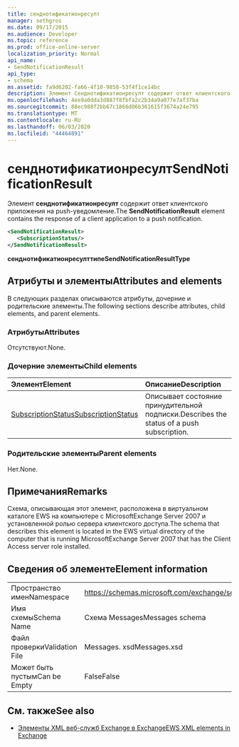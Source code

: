 ```yaml
---
title: сенднотификатионресулт
manager: sethgros
ms.date: 09/17/2015
ms.audience: Developer
ms.topic: reference
ms.prod: office-online-server
localization_priority: Normal
api_name:
- SendNotificationResult
api_type:
- schema
ms.assetid: fa9d6202-fa66-4f10-9858-53f4f1ce14bc
description: Элемент Сенднотификатионресулт содержит ответ клиентского приложения на push-уведомление.
ms.openlocfilehash: 4ee9a0dda3d887f8fbfa2c2b34a9a077e7af37ba
ms.sourcegitcommit: 88ec988f2bb67c1866d06b361615f3674a24e795
ms.translationtype: MT
ms.contentlocale: ru-RU
ms.lasthandoff: 06/03/2020
ms.locfileid: "44464891"
---
```

# <a name="sendnotificationresult"></a><span data-ttu-id="382a9-103">сенднотификатионресулт</span><span class="sxs-lookup"><span data-stu-id="382a9-103">SendNotificationResult</span></span>

<span data-ttu-id="382a9-104">Элемент **сенднотификатионресулт** содержит ответ клиентского приложения на push-уведомление.</span><span class="sxs-lookup"><span data-stu-id="382a9-104">The **SendNotificationResult** element contains the response of a client application to a push notification.</span></span> 
  
```xml
<SendNotificationResult>
   <SubscriptionStatus/>
</SendNotificationResult>
```

 <span data-ttu-id="382a9-105">**сенднотификатионресулттипе**</span><span class="sxs-lookup"><span data-stu-id="382a9-105">**SendNotificationResultType**</span></span>
## <a name="attributes-and-elements"></a><span data-ttu-id="382a9-106">Атрибуты и элементы</span><span class="sxs-lookup"><span data-stu-id="382a9-106">Attributes and elements</span></span>

<span data-ttu-id="382a9-107">В следующих разделах описываются атрибуты, дочерние и родительские элементы.</span><span class="sxs-lookup"><span data-stu-id="382a9-107">The following sections describe attributes, child elements, and parent elements.</span></span>
  
### <a name="attributes"></a><span data-ttu-id="382a9-108">Атрибуты</span><span class="sxs-lookup"><span data-stu-id="382a9-108">Attributes</span></span>

<span data-ttu-id="382a9-109">Отсутствуют.</span><span class="sxs-lookup"><span data-stu-id="382a9-109">None.</span></span>
  
### <a name="child-elements"></a><span data-ttu-id="382a9-110">Дочерние элементы</span><span class="sxs-lookup"><span data-stu-id="382a9-110">Child elements</span></span>

|<span data-ttu-id="382a9-111">**Элемент**</span><span class="sxs-lookup"><span data-stu-id="382a9-111">**Element**</span></span>|<span data-ttu-id="382a9-112">**Описание**</span><span class="sxs-lookup"><span data-stu-id="382a9-112">**Description**</span></span>|
|:-----|:-----|
|[<span data-ttu-id="382a9-113">SubscriptionStatus</span><span class="sxs-lookup"><span data-stu-id="382a9-113">SubscriptionStatus</span></span>](subscriptionstatus.md) <br/> |<span data-ttu-id="382a9-114">Описывает состояние принудительной подписки.</span><span class="sxs-lookup"><span data-stu-id="382a9-114">Describes the status of a push subscription.</span></span>  <br/> |
   
### <a name="parent-elements"></a><span data-ttu-id="382a9-115">Родительские элементы</span><span class="sxs-lookup"><span data-stu-id="382a9-115">Parent elements</span></span>

<span data-ttu-id="382a9-116">Нет.</span><span class="sxs-lookup"><span data-stu-id="382a9-116">None.</span></span>
  
## <a name="remarks"></a><span data-ttu-id="382a9-117">Примечания</span><span class="sxs-lookup"><span data-stu-id="382a9-117">Remarks</span></span>

<span data-ttu-id="382a9-118">Схема, описывающая этот элемент, расположена в виртуальном каталоге EWS на компьютере с MicrosoftExchange Server 2007 и установленной ролью сервера клиентского доступа.</span><span class="sxs-lookup"><span data-stu-id="382a9-118">The schema that describes this element is located in the EWS virtual directory of the computer that is running MicrosoftExchange Server 2007 that has the Client Access server role installed.</span></span>
  
## <a name="element-information"></a><span data-ttu-id="382a9-119">Сведения об элементе</span><span class="sxs-lookup"><span data-stu-id="382a9-119">Element information</span></span>

|||
|:-----|:-----|
|<span data-ttu-id="382a9-120">Пространство имен</span><span class="sxs-lookup"><span data-stu-id="382a9-120">Namespace</span></span>  <br/> |https://schemas.microsoft.com/exchange/services/2006/messages  <br/> |
|<span data-ttu-id="382a9-121">Имя схемы</span><span class="sxs-lookup"><span data-stu-id="382a9-121">Schema Name</span></span>  <br/> |<span data-ttu-id="382a9-122">Схема Messages</span><span class="sxs-lookup"><span data-stu-id="382a9-122">Messages schema</span></span>  <br/> |
|<span data-ttu-id="382a9-123">Файл проверки</span><span class="sxs-lookup"><span data-stu-id="382a9-123">Validation File</span></span>  <br/> |<span data-ttu-id="382a9-124">Messages. xsd</span><span class="sxs-lookup"><span data-stu-id="382a9-124">Messages.xsd</span></span>  <br/> |
|<span data-ttu-id="382a9-125">Может быть пустым</span><span class="sxs-lookup"><span data-stu-id="382a9-125">Can be Empty</span></span>  <br/> |<span data-ttu-id="382a9-126">False</span><span class="sxs-lookup"><span data-stu-id="382a9-126">False</span></span>  <br/> |
   
## <a name="see-also"></a><span data-ttu-id="382a9-127">См. также</span><span class="sxs-lookup"><span data-stu-id="382a9-127">See also</span></span>



- [<span data-ttu-id="382a9-128">Элементы XML веб-служб Exchange в Exchange</span><span class="sxs-lookup"><span data-stu-id="382a9-128">EWS XML elements in Exchange</span></span>](ews-xml-elements-in-exchange.md)


